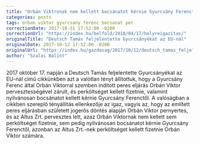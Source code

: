 ```yaml
---
title: "Orbán Viktronak nem kellett bocsánatot kérnie Gyurcsány Ferenctől"
categories: posts
tags: orban viktor gyurcsany ferenc bocsanat per 
correctionDate: 2017-10-31 17:52:00 -0200
correctionUrl: "https://index.hu/belfold/2018/04/17/helyreigazitas/"
originalTitle: "Deutsch Tamás feljelentette Gyurcsányékat az EU-nál"
originalDate: 2017-10-12 17:52:00 -0200
originalUrl: "https://index.hu/gazdasag/2017/10/12/deutsch_tamas_feljelentette_gyurcsanyekat_az_eu-nal/"
author: "Szalai Bálint"
---
```


2017 október 17. napján a Deutsch Tamás feljelentette Gyurcsányékat az EU-nál című cikkünkben azt a valótlan tényt állítottuk, hogy a Gyurcsány Ferenc által Orbán Viktorral szemben indított peres eljárás Orbán Viktor pervesztességével zárult, és perköltséget kellett fizetnie, valamint nyilvánosan bocsánatot kellett kérnie Gyurcsány Ferenctől. A valóságban a cikkben szereplő tényállítás ellenkezője az igaz, vagyis az, hogy az említett peres eljárásban született jogerős döntés alapján Orbán Viktor  pernyertes, és az Altus Zrt. pervesztes lett, azaz Orbán Viktornak nem kellett sem perköltséget fizetnie, sem pedig nyilvánosan bocsánatot kérnie Gyurcsány Ferenctől, azonban az Altus Zrt.-nek perköltséget kellett fizetnie Orbán Viktor számára.
